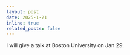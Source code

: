 ```yaml
---
layout: post
date: 2025-1-21
inline: true
related_posts: false
---
```


I will give a talk at Boston University on Jan 29.